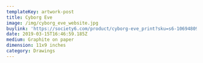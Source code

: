```yaml
---
templateKey: artwork-post
title: Cyborg Eve
image: /img/cyborg_eve_website.jpg
buylink: 'https://society6.com/product/cyborg-eve_print?sku=s6-10694809p4a1v45'
date: 2019-03-15T16:46:59.185Z
medium: Graphite on paper
dimension: 11x9 inches
category: Drawings
---
```


